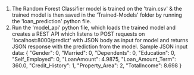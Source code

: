 1. The Random Forest Classifier model is trained on the 'train.csv' & the trained model is then saved in the 'Trained-Models' folder by running the 'loan_prediction' python file.
2. Run the 'model_api' python file, which loads the trained model and creates a REST API which listens to POST requests on 'localhost:8000/predict' with JSON body as input for model and returns JSON response with the prediction from the model.
   Sample JSON input data:
   {
   "Gender": 0,
   "Married": 0,
   "Dependents": 0,
   "Education": 0,
   "Self_Employed": 0,
   "LoanAmount": 4.9875,
   "Loan_Amount_Term": 360.0,
   "Credit_History": 1,
   "Property_Area": 2,
   "TotalIncome": 8.698
   }
